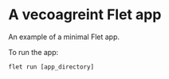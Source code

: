 # A vecoagreint Flet app

An example of a minimal Flet app.

To run the app:

```
flet run [app_directory]
```